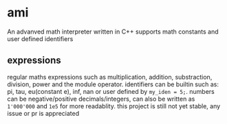 # ami
An advanved math interpreter written in C++
supports math constants and user defined identifiers

## expressions
regular maths expressions such as multiplication, addition, substraction,
division, power and the module operator.
identifiers can be builtin such as: pi, tau, eu(constant e), inf, nan
or user defined by `my_iden = 5;`.
numbers can be negative/positive decimals/integers, can also be written as
`1'000'000` and `1e5` for more readablity.
this project is still not yet stable, any issue or pr is appreciated
